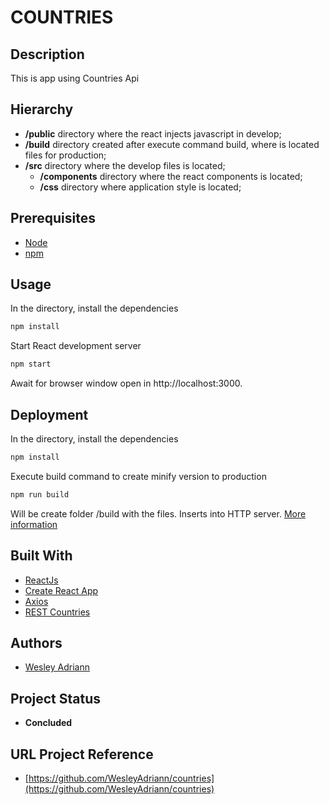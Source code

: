COUNTRIES
============

## Description

This is app using Countries Api

## Hierarchy

- **/public** directory where the react injects javascript in develop;
- **/build** directory created after execute command build, where is located files for production;
- **/src** directory where the develop files is located;
  - **/components** directory where the react components is located;
  - **/css** directory where application style is located;

## Prerequisites

- [Node](https://nodejs.org/)
- [npm](https://www.npmjs.com)

## Usage

In the directory, install the dependencies
```bash
npm install
```
Start React development server
```bash
npm start
```
Await for browser window open in http://localhost:3000.

## Deployment
In the directory, install the dependencies
```bash
npm install
```
Execute build command to create minify version to production
```bash
npm run build
```
Will be create folder /build with the files. Inserts into HTTP server. [More information](https://create-react-app.dev/docs/deployment/)

## Built With

- [ReactJs](https://reactjs.org)
- [Create React App](https://create-react-app.dev)
- [Axios](https://github.com/axios/axios)
- [REST Countries](https://restcountries.eu)

## Authors

- [Wesley Adriann](https://github.com/WesleyAdriann)

## Project Status

- **Concluded**

## URL Project Reference

- [https://github.com/WesleyAdriann/countries](https://github.com/WesleyAdriann/countries)
